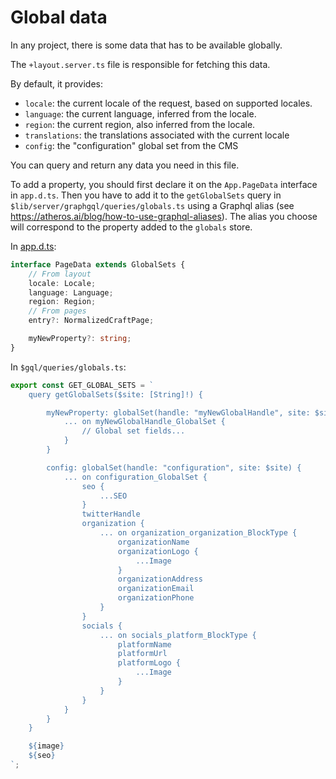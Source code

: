 # Global data

In any project, there is some data that has to be available globally.

The `+layout.server.ts` file is responsible for fetching this data.

By default, it provides:

-   `locale`: the current locale of the request, based on supported locales.
-   `language`: the current language, inferred from the locale.
-   `region`: the current region, also inferred from the locale.
-   `translations`: the translations associated with the current locale
-   `config`: the "configuration" global set from the CMS

You can query and return any data you need in this file.

To add a property, you should first declare it on the `App.PageData` interface in `app.d.ts`. Then
you have to add it to the `getGlobalSets` query in `$lib/server/graphgql/queries/globals.ts` using a
Graphql alias (see <https://atheros.ai/blog/how-to-use-graphql-aliases>). The alias you choose will
correspond to the property added to the `globals` store.

In [app.d.ts](../src/app.d.ts):

```ts
interface PageData extends GlobalSets {
	// From layout
	locale: Locale;
	language: Language;
	region: Region;
	// From pages
	entry?: NormalizedCraftPage;

	myNewProperty?: string;
}
```

In `$gql/queries/globals.ts`:

```ts
export const GET_GLOBAL_SETS = `
	query getGlobalSets($site: [String]!) {

		myNewProperty: globalSet(handle: "myNewGlobalHandle", site: $site) {
			... on myNewGlobalHandle_GlobalSet {
				// Global set fields...
			}
		}

		config: globalSet(handle: "configuration", site: $site) {
			... on configuration_GlobalSet {
				seo {
					...SEO
				}
				twitterHandle
				organization {
					... on organization_organization_BlockType {
						organizationName
						organizationLogo {
							...Image
						}
						organizationAddress
						organizationEmail
						organizationPhone
					}
				}
				socials {
					... on socials_platform_BlockType {
						platformName
						platformUrl
						platformLogo {
							...Image
						}
					}
				}
			}
		}
	}

	${image}
	${seo}
`;
```
